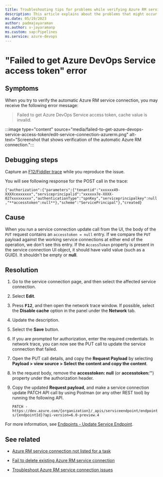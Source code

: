 ```yaml
---
title: Troubleshooting tips for problems while verifying Azure RM service connection
description: This article explains about the problems that might occur when users verify the automatic Azure RM service connection.
ms.date: 05/19/2023
author: padmajayaraman
ms.author: v-jayaramanp
ms.custom: sap:Pipelines
ms.service: azure-devops
---
```


# "Failed to get Azure DevOps Service access token" error

## Symptoms

When you try to verify the automatic Azure RM service connection, you may receive the following error message:

> Failed to get Azure DevOps Service access token, cache value is invalid.

:::image type="content" source="media/failed-to-get-azure-devops-service-access-token/edit-service-connection-azurerm.png" alt-text="Screenshot that shows verification of the automatic Azure RM connection.":::

## Debugging steps

Capture an [F12/Fiddler trace](overview-of-azure-resource-manager-service-connections.md#tools-used-for-troubleshooting-azure-rm-service-connection-scenarios) while you reproduce the issue.

You will see following response for the POST call in the trace:

`{"authorization":{"parameters":{"tenantid":"xxxxxx49-XXXXcexxxxxx","serviceprincipalid":"xxxxxx7e-XXXX-027xxxxxxxxx","authenticationType":"spnKey","serviceprincipalkey":null,"**accesstoken":null**},"scheme":"ServicePrincipal"},"created}`

## Cause

When you run a service connection update call from the UI, the body of the `PUT` request contains an `accesstoken = null` entry. If we compare the `PUT` payload against the working service connections at either end of the operation, we don't see this entry. If the `AccessToken` property is present in the service connection UI object, it should have valid value (such as a GUID). It shouldn't be empty or **null**.

## Resolution

1. Go to the service connection page, and then select the affected service connection.
1. Select **Edit**.
1. Press <kbd>**F12**</kbd>, and then open the network trace window. If possible, select the **Disable cache** option in the panel under the **Network** tab.
1. Update the description.
1. Select the **Save** button.
1. If you are prompted for authorization, enter the required credentials.
   In network trace, you can now see the PUT call to update the service connection that failed.
1. Open the PUT call details, and copy the **Request Payload** by selecting **Payload > view source > Select the content and copy the content**.
1. In the request body, remove the **accesstoken: null** (or **accesstoken:''**) property under the authorization header.
1. Copy the updated **Request payload**, and make a service connection update PATCH API call by using Postman (or any other REST tool) by running the following API.

   `PATCH - https://dev.azure.com/{organization}/_apis/serviceendpoint/endpoints/{endpointId}?api-version=6.0-preview.4`

For more information, see [Endpoints - Update Service Endpoint](/rest/api/azure/devops/serviceendpoint/endpoints/update-service-endpoint?view=azure-devops-rest-6.0&tabs=HTTP&preserve-view=true).

## See related

- [Azure RM service connection not listed for a task](azure-rm-service-connection-not-listed-for-a-task.md)

- [Fail to delete existing Azure RM service connection](fail-to-delete-existing-service-connection.md)

- [Troubleshoot Azure RM service connection issues](overview-of-azure-resource-manager-service-connections.md)

